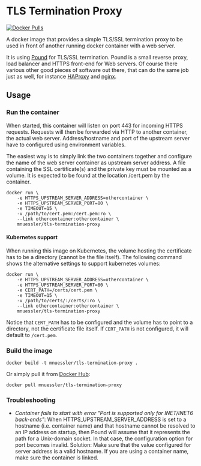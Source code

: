 # TLS Termination Proxy

[![Docker Pulls][pulls-badge]][docker-hub]

A docker image that provides a simple TLS/SSL termination proxy to be
used in front of another running docker container with a web server.

It is using [Pound][pound] for TLS/SSL termination. Pound is a small
reverse proxy, load balancer and HTTPS front-end for Web servers. Of
course there various other good pieces of software out there, that can
do the same job just as well, for instance [HAProxy][haproxy] and
[nginx][nginx].

## Usage

### Run the container

When started, this container will listen on port 443 for incoming
HTTPS requests. Requests will then be forwarded via HTTP to another
container, the actual web server. Address/hostname and port of the
upstream server have to configured using environment variables.

The easiest way is to simply link the two containers together and
configure the name of the web server container as upstream server
address. A file containing the SSL certificate(s) and the private key
must be mounted as a volume. It is expected to be found at the
location /cert.pem by the container.

```
docker run \
    -e HTTPS_UPSTREAM_SERVER_ADDRESS=othercontainer \
    -e HTTPS_UPSTREAM_SERVER_PORT=80 \
    -e TIMEOUT=15 \
    -v /path/to/cert.pem:/cert.pem:ro \
    --link othercontainer:othercontainer \
    mnuessler/tls-termination-proxy
```

#### Kubernetes support

When running this image on Kubernetes, the volume hosting the certificate has to be
a directory (cannot be the file itself).
The following command shows the alternative settings to support kubernetes volumes:

```
docker run \
    -e HTTPS_UPSTREAM_SERVER_ADDRESS=othercontainer \
    -e HTTPS_UPSTREAM_SERVER_PORT=80 \
    -e CERT_PATH=/certs/cert.pem \
    -e TIMEOUT=15 \
    -v /path/to/certs/:/certs/:ro \
    --link othercontainer:othercontainer \
    mnuessler/tls-termination-proxy
```

Notice that `CERT_PATH` has to be configured and the volume has to point to a directory, not
the certificate file itself.
If `CERT_PATH` is not configured, it will default to `/cert.pem`.

### Build the image

```
docker build -t mnuessler/tls-termination-proxy .
```

Or simply pull it from [Docker Hub][docker-hub]:

```
docker pull mnuessler/tls-termination-proxy
```

### Troubleshooting

* *Container fails to start with error "Port is supported only for
  INET/INET6 back-ends"*: When HTTPS_UPSTREAM_SERVER_ADDRESS is set to
  a hostname (i.e. container name) and that hostname cannot be
  resolved to an IP address on startup, then Pound will assume that it
  represents the path for a Unix-domain socket. In that case, the
  configuration option for port becomes invalid. Solution: Make sure
  that the value configured for server address is a valid hostname. If
  you are using a container name, make sure the container is linked.

[pulls-badge]: https://img.shields.io/docker/pulls/mnuessler/tls-termination-proxy.svg?maxAge=3600
[docker-hub]: https://registry.hub.docker.com/u/mnuessler/tls-termination-proxy/
[pound]: http://www.apsis.ch/pound
[haproxy]: http://www.haproxy.org/
[nginx]: http://nginx.org/

